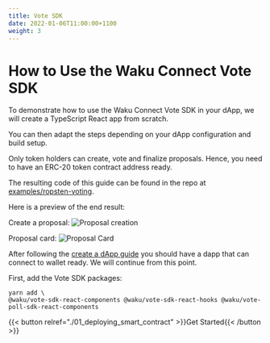 ```yaml
---
title: Vote SDK
date: 2022-01-06T11:00:00+1100
weight: 3
---
```


# How to Use the Waku Connect Vote SDK

To demonstrate how to use the Waku Connect Vote SDK in your dApp,
we will create a TypeScript React app from scratch.

You can then adapt the steps depending on your dApp configuration and build setup.

Only token holders can create, vote and finalize proposals.
Hence, you need to have an ERC-20 token contract address ready.

The resulting code of this guide can be found in the repo at
[examples/ropsten-voting](https://github.com/status-im/wakuconnect-vote-poll-sdk/tree/master/examples/ropsten-voting).

Here is a preview of the end result:

Create a proposal:
![Proposal creation](/assets/voting_sdk/proposal_creation.gif)

Proposal card:
![Proposal Card](/assets/voting_sdk/proposal_card.png)

After following the [create a dApp guide](../dapp_creation/) you should have a dapp that can connect to wallet ready.
We will continue from this point.

First, add the Vote SDK packages:

```shell
yarn add \
@waku/vote-sdk-react-components @waku/vote-sdk-react-hooks @waku/vote-poll-sdk-react-components 
```

{{< button relref="./01_deploying_smart_contract"  >}}Get Started{{< /button >}}
